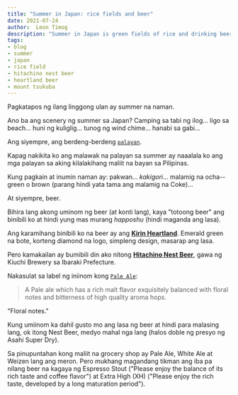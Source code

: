 ```yaml
---
title: "Summer in Japan: rice fields and beer"
date: 2021-07-24
author:  Leon Timog
description: "Summer in Japan is green fields of rice and drinking beer in the evening"
tags:
- blog
- summer
- japan
- rice field
- hitachino nest beer
- heartland beer
- mount tsukuba
---
```

Pagkatapos ng ilang linggong ulan ay summer na naman.

Ano ba ang scenery ng summer sa Japan? Camping sa tabi ng ilog... ligo sa beach... huni ng kuliglig... tunog ng wind chime... hanabi sa gabi...

Ang siyempre, ang berdeng-berdeng [`palayan`](/summer-in-japan-rice-fields-and-beer/summer-rice-fields-mount-tsukuba.jpg "Summer rice fields and Mount Tsukuba").

Kapag nakikita ko ang malawak na palayan sa summer ay naaalala ko ang mga palayan sa aking kilalakihang maliit na bayan sa Pilipinas.

Kung pagkain at inumin naman ay: pakwan... *kakigori*... malamig na ocha--green o brown (parang hindi yata tama ang malamig na Coke)...

At siyempre, beer.

Bihira lang akong uminom ng beer (at konti lang), kaya "totoong beer" ang binibili ko at hindi yung mas murang *happoshu* (hindi maganda ang lasa).

Ang karamihang binibili ko na beer ay ang **[Kirin Heartland](http://www.heartland.jp/)**. Emerald green na bote, korteng diamond na logo, simpleng design, masarap ang lasa.

Pero kamakailan ay bumibili din ako nitong **[Hitachino Nest Beer](https://hitachino.cc/en/)**, gawa ng Kiuchi Brewery sa Ibaraki Prefecture.

Nakasulat sa label ng iniinom kong [`Pale Ale`](/summer-in-japan-rice-fields-and-beer/hitachino-nest-beer.jpg "Hitachino Nest Beer Pale Ale"):

>A Pale ale which has a rich malt flavor exquisitely balanced with floral notes and bitterness of high quality aroma hops.

"Floral notes."

Kung umiinom ka dahil gusto mo ang lasa ng beer at hindi para malasing lang, ok itong Nest Beer, medyo mahal nga lang (halos doble ng presyo ng Asahi Super Dry).

Sa pinupuntahan kong maliit na grocery shop ay Pale Ale, White Ale at Weizen lang ang meron. Pero mukhang magandang tikman ang iba pa nilang beer na kagaya ng Espresso Stout ("Please enjoy the balance of its rich taste and coffee flavor") at Extra High (XH) ("Please enjoy the rich taste, developed by a long maturation period").